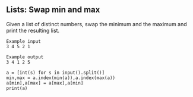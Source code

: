 ##  Lists: Swap min and max

Given a list of distinct numbers, swap the minimum and the maximum and print the resulting list.

```
Example input
3 4 5 2 1

Example output
3 4 1 2 5
```

```
a = [int(s) for s in input().split()]
min,max = a.index(min(a)),a.index(max(a))
a[min],a[max] = a[max],a[min]
print(a)
```
